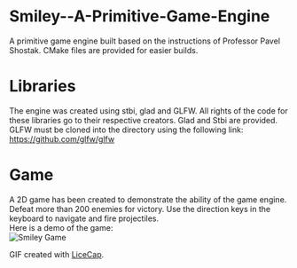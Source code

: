 # Smiley--A-Primitive-Game-Engine
A primitive game engine built based on the instructions of Professor Pavel Shostak. CMake files are provided for easier builds.
# Libraries
The engine was created using stbi, glad and GLFW. All rights of the code for these libraries go to their respective creators. Glad and Stbi are provided.
GLFW must be cloned into the directory using the following link:\
https://github.com/glfw/glfw
# Game
A 2D game has been created to demonstrate the ability of the game engine. \
Defeat more than 200 enemies for victory. Use the direction keys in the keyboard to navigate and fire projectiles. \
Here is a demo of the game:\
<img src='gameDemo.gif' title='Smiley Game' width='' alt='Smiley Game' />

GIF created with [LiceCap](http://www.cockos.com/licecap/).
